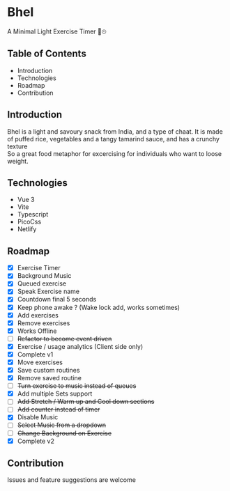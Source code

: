 # Bhel
A Minimal Light Exercise Timer 💪⏲

## Table of Contents
* Introduction
* Technologies
* Roadmap
* Contribution

## Introduction
Bhel is a light and savoury snack from India, and a type of chaat. It is made of puffed rice, vegetables and a tangy tamarind sauce, and has a crunchy texture    
So a great food metaphor for excercising for individuals who want to loose weight.

## Technologies
- Vue 3
- Vite
- Typescript
- PicoCss
- Netlify

## Roadmap
  - [x] Exercise Timer
  - [x] Background Music
  - [x] Queued exercise
  - [x] Speak Exercise name
  - [x] Countdown final 5 seconds
  - [x] Keep phone awake ? (Wake lock add, works sometimes)
  - [x] Add exercises
  - [x] Remove exercises
  - [x] Works Offline
  - [ ] ~~Refactor to become event driven~~
  - [x] Exercise / usage analytics (Client side only)
  - [x] Complete v1
  - [x] Move exercises
  - [x] Save custom routines
  - [x] Remove saved routine
  - [ ] ~~Turn exercise to music instead of queues~~
  - [x] Add multiple Sets support
  - [ ] ~~Add Stretch / Warm up and Cool down sections~~
  - [ ] ~~Add counter instead of timer~~
  - [x] Disable Music
  - [ ] ~~Select Music from a dropdown~~
  - [ ] ~~Change Background on Exercise~~
  - [x] Complete v2

## Contribution
Issues and feature suggestions are welcome